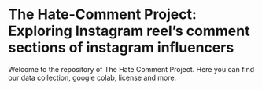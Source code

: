 # The Hate-Comment Project: Exploring Instagram reel’s comment sections of instagram influencers
Welcome to the repository of The Hate Comment Project. Here you can find our data collection, google colab, license and more. 

